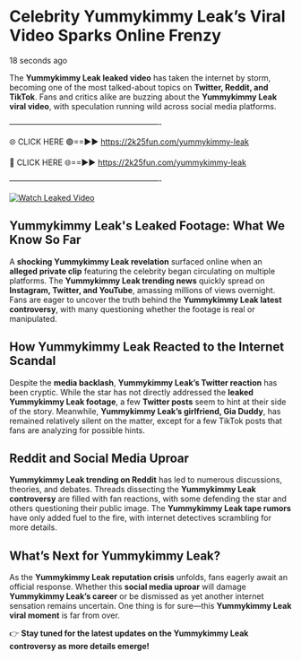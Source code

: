 # Celebrity Yummykimmy Leak’s Viral Video Sparks Online Frenzy

18 seconds ago

The **Yummykimmy Leak leaked video** has taken the internet by storm, becoming one of the most talked-about topics on **Twitter, Reddit, and TikTok**. Fans and critics alike are buzzing about the **Yummykimmy Leak viral video**, with speculation running wild across social media platforms.

———————————————————-

🌐 CLICK HERE 🟢==►► https://2k25fun.com/yummykimmy-leak

🔴 CLICK HERE 🌐==►► https://2k25fun.com/yummykimmy-leak

———————————————————-

[![Watch Leaked Video](https://miro.medium.com/v2/resize:fit:828/format:webp/1*cilzJN44JGOrTw9NJCrNHA.gif "Watch Leaked Video")](https://2k25fun.com/yummykimmy-leak)

## **Yummykimmy Leak's Leaked Footage: What We Know So Far**  
A **shocking Yummykimmy Leak revelation** surfaced online when an **alleged private clip** featuring the celebrity began circulating on multiple platforms. The **Yummykimmy Leak trending news** quickly spread on **Instagram, Twitter, and YouTube**, amassing millions of views overnight. Fans are eager to uncover the truth behind the **Yummykimmy Leak latest controversy**, with many questioning whether the footage is real or manipulated.  

## **How Yummykimmy Leak Reacted to the Internet Scandal**  
Despite the **media backlash**, **Yummykimmy Leak’s Twitter reaction** has been cryptic. While the star has not directly addressed the **leaked Yummykimmy Leak footage**, a few **Twitter posts** seem to hint at their side of the story. Meanwhile, **Yummykimmy Leak’s girlfriend, Gia Duddy**, has remained relatively silent on the matter, except for a few TikTok posts that fans are analyzing for possible hints.  

## **Reddit and Social Media Uproar**  
**Yummykimmy Leak trending on Reddit** has led to numerous discussions, theories, and debates. Threads dissecting the **Yummykimmy Leak controversy** are filled with fan reactions, with some defending the star and others questioning their public image. The **Yummykimmy Leak tape rumors** have only added fuel to the fire, with internet detectives scrambling for more details.  

## **What’s Next for Yummykimmy Leak?**  
As the **Yummykimmy Leak reputation crisis** unfolds, fans eagerly await an official response. Whether this **social media uproar** will damage **Yummykimmy Leak’s career** or be dismissed as yet another internet sensation remains uncertain. One thing is for sure—this **Yummykimmy Leak viral moment** is far from over.  

👉 **Stay tuned for the latest updates on the Yummykimmy Leak controversy as more details emerge!**  